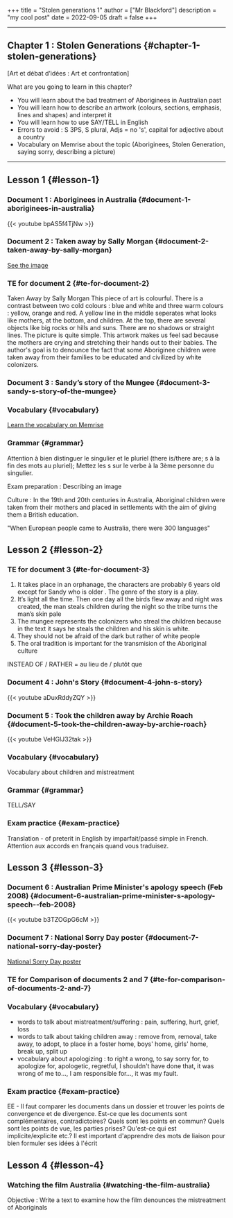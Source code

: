 +++
title = "Stolen generations 1"
author = ["Mr Blackford"]
description = "my cool post"
date = 2022-09-05
draft = false
+++

---


## Chapter 1 : Stolen Generations {#chapter-1-stolen-generations}

[Art et débat d’idées : Art et confrontation]

What are you going to learn in this chapter?

-   You will learn about the bad treatment of Aboriginees in Australian past
-   You will learn how to describe an artwork (colours, sections, emphasis, lines and shapes) and interpret it
-   You will learn how to use SAY/TELL in English
-   Errors to avoid : S 3PS, S plural, Adjs = no 's', capital for adjective about a country
-   Vocabulary on Memrise about the topic (Aboriginees, Stolen Generation, saying sorry, describing a picture)

---


## Lesson 1 {#lesson-1}


### Document 1 : Aboriginees in Australia {#document-1-aboriginees-in-australia}

{{< youtube bpAS5f4TjNw >}}


### Document 2 : Taken away by Sally Morgan {#document-2-taken-away-by-sally-morgan}

[See the image](<https://www.agsa.sa.gov.au/collection-publications/collection/works/taken-away/29973/> "Link title")


### TE for document 2 {#te-for-document-2}

Taken Away by Sally Morgan
This piece of art is colourful. There is a contrast between two cold colours : blue and white and three warm colours : yellow, orange and red. A yellow line in the middle seperates what looks like mothers, at the bottom, and children. At the top, there are several objects like big rocks or hills and suns. There are no shadows or straight lines. The picture is quite simple.
This artwork makes us feel sad because the mothers are crying and stretching their hands out to their babies. The author's goal is to denounce the fact that some Aboriginee children were taken away from their families to be educated and civilized by white colonizers.


### Document 3 : Sandy’s story of the Mungee {#document-3-sandy-s-story-of-the-mungee}


### Vocabulary {#vocabulary}

[Learn the vocabulary on Memrise](<https://app.memrise.com/course/5785703/tllcer/> "This way!")


### Grammar {#grammar}

Attention à bien distinguer le singulier et le pluriel (there is/there are; s à la fin des mots au pluriel); Mettez les s sur le verbe à la 3ème personne du singulier.

Exam preparation : Describing an image

Culture : In the 19th and 20th centuries in Australia, Aboriginal children were taken from their mothers and placed in settlements with the aim of giving them a British education.

"When European people came to Australia, there were 300 languages"


## Lesson 2 {#lesson-2}


### TE for document 3 {#te-for-document-3}

1.  It takes place in an orphanage, the characters are probably 6 years old except for Sandy who is older . The genre of the story is a play.
2.  It’s light all the time. Then one day all the birds flew away and night was created, the man steals children during the night so the tribe turns the man’s skin pale
3.  The mungee represents the colonizers who streal the children because in the text it says he steals the children and his skin is white.
4.  They should not be afraid of the dark but rather of white people
5.  The oral tradition is important for the transmision of the Aboriginal culture

INSTEAD OF / RATHER = au lieu de / plutôt que


### Document 4 : John's Story {#document-4-john-s-story}

{{< youtube aDuxRddyZQY >}}


### Document 5 : Took the children away by Archie Roach {#document-5-took-the-children-away-by-archie-roach}

{{< youtube VeHGlJ32tak >}}


### Vocabulary {#vocabulary}

Vocabulary about children and mistreatment


### Grammar {#grammar}

TELL/SAY


### Exam practice {#exam-practice}

Translation - of preterit in English by imparfait/passé simple in French. Attention aux accords en français quand vous traduisez.


## Lesson 3 {#lesson-3}


### Document 6 : Australian Prime Minister's apology speech (Feb 2008) {#document-6-australian-prime-minister-s-apology-speech--feb-2008}

{{< youtube b3TZOGpG6cM >}}


### Document 7 : National Sorry Day poster {#document-7-national-sorry-day-poster}

[National Sorry Day poster]( ![](https://fr.wikipedia.org/wiki/National%5FSorry%5FDay#/media/Fichier:Sorry%5FDay%5Fposter.jpg) "See the image")


### TE for Comparison of documents 2 and 7 {#te-for-comparison-of-documents-2-and-7}


### Vocabulary {#vocabulary}

-   words to talk about mistreatment/suffering : pain, suffering, hurt, grief, loss
-   words to talk about taking children away : remove from, removal, take away, to adopt, to place in a foster home, boys' home, girls' home, break up, split up
-   vocabulary about apologizing : to right a wrong, to say sorry for, to apologize for, apologetic, regretful, I shouldn't have done that, it was wrong of me to..., I am responsible for..., it was my fault.


### Exam practice {#exam-practice}

EE - Il faut comparer les documents dans un dossier et trouver les points de convergence et de divergence. Est-ce que les documents sont complémentaires, contradictoires? Quels sont les points en commun? Quels sont les points de vue, les parties prises? Qu'est-ce qui est implicite/explicite etc.?
Il est important d'apprendre des mots de liaison pour bien formuler ses idées à l'écrit


## Lesson 4 {#lesson-4}


### Watching the film Australia {#watching-the-film-australia}

Objective : Write a text to examine how the film denounces the mistreatment of Aboriginals
